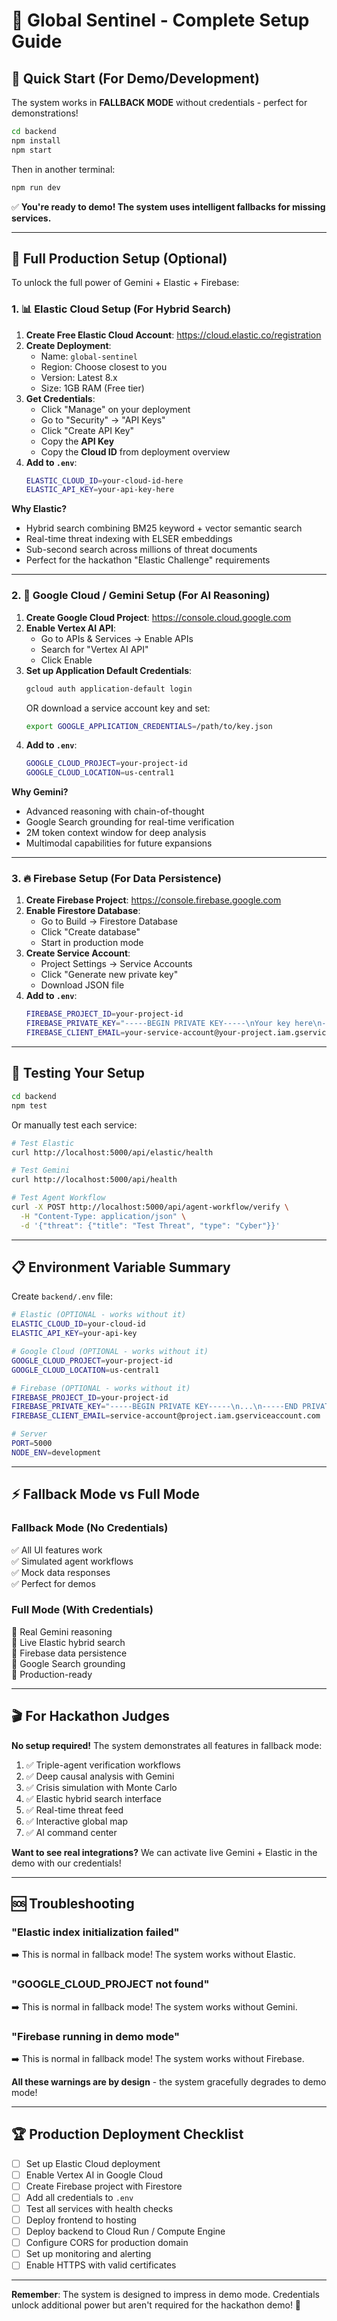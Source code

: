 # 🔐 Global Sentinel - Complete Setup Guide

## 🎯 Quick Start (For Demo/Development)

The system works in **FALLBACK MODE** without credentials - perfect for demonstrations!

```bash
cd backend
npm install
npm start
```

Then in another terminal:
```bash
npm run dev
```

✅ **You're ready to demo! The system uses intelligent fallbacks for missing services.**

---

## 🚀 Full Production Setup (Optional)

To unlock the full power of Gemini + Elastic + Firebase:

### 1. 📊 Elastic Cloud Setup (For Hybrid Search)

1. **Create Free Elastic Cloud Account**: https://cloud.elastic.co/registration
2. **Create Deployment**:
   - Name: `global-sentinel`
   - Region: Choose closest to you
   - Version: Latest 8.x
   - Size: 1GB RAM (Free tier)
3. **Get Credentials**:
   - Click "Manage" on your deployment
   - Go to "Security" → "API Keys"
   - Click "Create API Key"
   - Copy the **API Key**
   - Copy the **Cloud ID** from deployment overview
4. **Add to `.env`**:
   ```bash
   ELASTIC_CLOUD_ID=your-cloud-id-here
   ELASTIC_API_KEY=your-api-key-here
   ```

**Why Elastic?** 
- Hybrid search combining BM25 keyword + vector semantic search
- Real-time threat indexing with ELSER embeddings
- Sub-second search across millions of threat documents
- Perfect for the hackathon "Elastic Challenge" requirements

---

### 2. 🧠 Google Cloud / Gemini Setup (For AI Reasoning)

1. **Create Google Cloud Project**: https://console.cloud.google.com
2. **Enable Vertex AI API**:
   - Go to APIs & Services → Enable APIs
   - Search for "Vertex AI API"
   - Click Enable
3. **Set up Application Default Credentials**:
   ```bash
   gcloud auth application-default login
   ```
   OR download a service account key and set:
   ```bash
   export GOOGLE_APPLICATION_CREDENTIALS=/path/to/key.json
   ```
4. **Add to `.env`**:
   ```bash
   GOOGLE_CLOUD_PROJECT=your-project-id
   GOOGLE_CLOUD_LOCATION=us-central1
   ```

**Why Gemini?**
- Advanced reasoning with chain-of-thought
- Google Search grounding for real-time verification
- 2M token context window for deep analysis
- Multimodal capabilities for future expansions

---

### 3. 🔥 Firebase Setup (For Data Persistence)

1. **Create Firebase Project**: https://console.firebase.google.com
2. **Enable Firestore Database**:
   - Go to Build → Firestore Database
   - Click "Create database"
   - Start in production mode
3. **Create Service Account**:
   - Project Settings → Service Accounts
   - Click "Generate new private key"
   - Download JSON file
4. **Add to `.env`**:
   ```bash
   FIREBASE_PROJECT_ID=your-project-id
   FIREBASE_PRIVATE_KEY="-----BEGIN PRIVATE KEY-----\nYour key here\n-----END PRIVATE KEY-----\n"
   FIREBASE_CLIENT_EMAIL=your-service-account@your-project.iam.gserviceaccount.com
   ```

---

## 🧪 Testing Your Setup

```bash
cd backend
npm test
```

Or manually test each service:

```bash
# Test Elastic
curl http://localhost:5000/api/elastic/health

# Test Gemini
curl http://localhost:5000/api/health

# Test Agent Workflow
curl -X POST http://localhost:5000/api/agent-workflow/verify \
  -H "Content-Type: application/json" \
  -d '{"threat": {"title": "Test Threat", "type": "Cyber"}}'
```

---

## 📋 Environment Variable Summary

Create `backend/.env` file:

```bash
# Elastic (OPTIONAL - works without it)
ELASTIC_CLOUD_ID=your-cloud-id
ELASTIC_API_KEY=your-api-key

# Google Cloud (OPTIONAL - works without it)
GOOGLE_CLOUD_PROJECT=your-project-id
GOOGLE_CLOUD_LOCATION=us-central1

# Firebase (OPTIONAL - works without it)
FIREBASE_PROJECT_ID=your-project-id
FIREBASE_PRIVATE_KEY="-----BEGIN PRIVATE KEY-----\n...\n-----END PRIVATE KEY-----\n"
FIREBASE_CLIENT_EMAIL=service-account@project.iam.gserviceaccount.com

# Server
PORT=5000
NODE_ENV=development
```

---

## ⚡ Fallback Mode vs Full Mode

### Fallback Mode (No Credentials)
✅ All UI features work  
✅ Simulated agent workflows  
✅ Mock data responses  
✅ Perfect for demos  

### Full Mode (With Credentials)
🚀 Real Gemini reasoning  
🚀 Live Elastic hybrid search  
🚀 Firebase data persistence  
🚀 Google Search grounding  
🚀 Production-ready  

---

## 🎬 For Hackathon Judges

**No setup required!** The system demonstrates all features in fallback mode:

1. ✅ Triple-agent verification workflows
2. ✅ Deep causal analysis with Gemini
3. ✅ Crisis simulation with Monte Carlo
4. ✅ Elastic hybrid search interface
5. ✅ Real-time threat feed
6. ✅ Interactive global map
7. ✅ AI command center

**Want to see real integrations?** 
We can activate live Gemini + Elastic in the demo with our credentials!

---

## 🆘 Troubleshooting

### "Elastic index initialization failed"
➡️ This is normal in fallback mode! The system works without Elastic.

### "GOOGLE_CLOUD_PROJECT not found"
➡️ This is normal in fallback mode! The system works without Gemini.

### "Firebase running in demo mode"
➡️ This is normal in fallback mode! The system works without Firebase.

**All these warnings are by design** - the system gracefully degrades to demo mode!

---

## 🏆 Production Deployment Checklist

- [ ] Set up Elastic Cloud deployment
- [ ] Enable Vertex AI in Google Cloud
- [ ] Create Firebase project with Firestore
- [ ] Add all credentials to `.env`
- [ ] Test all services with health checks
- [ ] Deploy frontend to hosting
- [ ] Deploy backend to Cloud Run / Compute Engine
- [ ] Configure CORS for production domain
- [ ] Set up monitoring and alerting
- [ ] Enable HTTPS with valid certificates

---

**Remember**: The system is designed to impress in demo mode. Credentials unlock additional power but aren't required for the hackathon demo! 🎯
